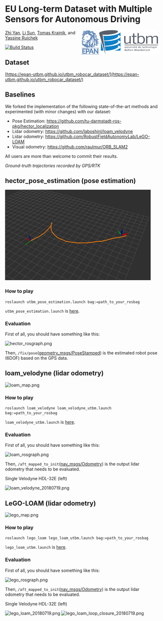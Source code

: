 # EU Long-term Dataset with Multiple Sensors for Autonomous Driving 

<img src="images/utbm_logo.png" align="right" /><img src="images/epan_logo.png" align="right" />[Zhi Yan](https://yzrobot.github.io/), [Li Sun](https://sites.google.com/site/lisunspersonalsite/), [Tomas Krajnik](http://labe.felk.cvut.cz/~tkrajnik/), and [Yassine Ruichek](https://www.researchgate.net/profile/Yassine_Ruichek)

[![Build Status](https://travis-ci.org/epan-utbm/utbm_robocar_dataset.svg?branch=baselines)](https://travis-ci.org/epan-utbm/utbm_robocar_dataset)

## Dataset

[https://epan-utbm.github.io/utbm_robocar_dataset/](https://epan-utbm.github.io/utbm_robocar_dataset/)

## Baselines

We forked the implementation of the following state-of-the-art methods and experimented (with minor changes) with our dataset:

* Pose Estimation: https://github.com/tu-darmstadt-ros-pkg/hector_localization
* Lidar odometry: https://github.com/laboshinl/loam_velodyne
* Lidar odometry: https://github.com/RobustFieldAutonomyLab/LeGO-LOAM
* Visual odometry: https://github.com/raulmur/ORB_SLAM2

All users are more than welcome to commit their results.

*Ground-truth trajectories recorded by GPS/RTK*

## hector_pose_estimation (pose estimation)

![hector_pose.png](images/hector_pose.png)

### How to play

```shell
roslaunch utbm_pose_estimation.launch bag:=path_to_your_rosbag
```

```utbm_pose_estimation.launch``` is [here](baselines/utbm_pose_estimation/launch/utbm_pose_estimation.launch).

### Evaluation

First of all, you should have something like this:

![hector_rosgraph.png](images/hector_rosgraph.png)


Then, ```/fix/pose```([geometry_msgs/PoseStamped](http://docs.ros.org/api/geometry_msgs/html/msg/PoseStamped.html)) is the estimated robot pose (6DOF) based on the GPS data.

## loam_velodyne (lidar odometry)

![loam_map.png](images/loam_map.png)

### How to play

```shell
roslaunch loam_velodyne loam_velodyne_utbm.launch bag:=path_to_your_rosbag
```

```loam_velodyne_utbm.launch``` is [here](baselines/loam_velodyne/launch/loam_velodyne_utbm.launch).

### Evaluation

First of all, you should have something like this:

![loam_rosgraph.png](images/loam_rosgraph.png)

Then, ```/aft_mapped_to_init```([nav_msgs/Odometry](http://docs.ros.org/melodic/api/nav_msgs/html/msg/Odometry.html)) is the output lidar odometry that needs to be evaluated.

Single Velodyne HDL-32E (left)

![loam_velodyne_20180719.png](baselines/results/loam_velodyne/loam_velodyne_20180719.png)

## LeGO-LOAM (lidar odometry)

![lego_map.png](images/lego_map.png)

### How to play

```shell
roslaunch lego_loam lego_loam_utbm.launch bag:=path_to_your_rosbag
```

```lego_loam_utbm.launch``` is [here](baselines/LeGO-LOAM/LeGO-LOAM/launch/lego_loam_utbm.launch).

### Evaluation

First of all, you should have something like this:

![lego_rosgraph.png](images/lego_rosgraph.png)

Then, ```/aft_mapped_to_init```([nav_msgs/Odometry](http://docs.ros.org/melodic/api/nav_msgs/html/msg/Odometry.html)) is the output lidar odometry that needs to be evaluated.

Single Velodyne HDL-32E (left)

![lego_loam_20180719.png](baselines/results/lego_loam/lego_loam_20180719.png)
![lego_loam_loop_closure_20180719.png](baselines/results/lego_loam/lego_loam_loop_closure_20180719.png)


